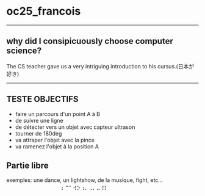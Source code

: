 # oc25_francois
---
why did I consipicuously choose computer science?
---
The CS teacher gave us a very intriguing introduction to his cursus.(日本が好き)

---
TESTE OBJECTIFS
---
- faire un parcours d'un point A à B
- de suivre une ligne
- de détecter vers un objet avec capteur ultrason
- tourner de 180deg
- va attraper l'objet avec la pince
- va ramenez l'objet à la position A


Partie libre
--
exemples: une dance, un lightshow, de la musique, fight, etc...
⠀⠀⠀⠀⠀⠀⠀⠀⠀⠀⠀⠀⠀⠀⡄⠒⠂⢴⡢⢠⡀⢀⡀⣀⢰⡆⠀⠀⠀⠀⠀⠀⠀⠀⠀⠀⠀⠀⠀⠀⠀⠀⠀⠀⠀⠀⠀⠀⠀⠀⠀⠀⠀⠀⠀⠀⠀⠀⠀⠀⠀⠀⠀⠀⠀
⠀⠀

